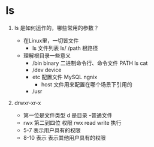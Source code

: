 # ls

1. ls 是如何运作的，哪些常用的参数？
    - 在Linux里，一切皆文件
        - ls 文件列表  ls/ /path 根路径
    - 理解根目录一些意义
        - /bin binary 二进制命令行、命令文件  PATH ls cat
        - /dev device
        - etc 配置文件 MySQL ngnix
            - host 文件用来配置在哪个场景下引用的
        - /usr 

2. drwxr-xr-x
    - 第一位是文件类型  d 是目录  -普通文件
    - rwx 第二到四位  权限   rwx read write 执行
    - 5-7 表示用户具有的权限
    - 8-10 表示 表示其他用户具有的权限 
